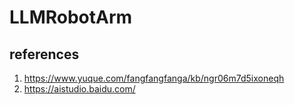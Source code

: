 # LLMRobotArm
## references
1. https://www.yuque.com/fangfangfanga/kb/ngr06m7d5ixoneqh
2. https://aistudio.baidu.com/
